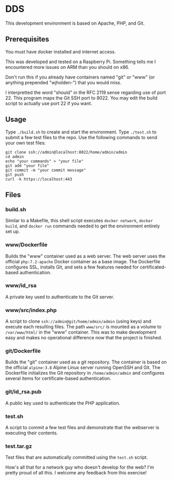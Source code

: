 # DDS

This development environment is based on Apache, PHP, and Git.

## Prerequisites

You must have docker installed and internet access.

This was developed and tested on a Raspberry Pi. Something tells me I encountered more issues on ARM than you should on x86.
		 
Don't run this if you already have containers named "git" or "www" (or anything prepended "wjholden-") that you would miss.

I interpretted the word "should" in the RFC 2119 sense regarding use of port 22. This program maps the Git SSH port to 8022. You may edit the build script to actually use port 22 if you want.

## Usage

Type `./build.sh` to create and start the environment. Type `./test.sh` to submit a few test files to the repo. Use the following commands to send your own test files:

```
git clone ssh://admin@localhost:8022/home/admin/admin
cd admin
echo "your commands" > "your file"
git add "your file"
git commit -m "your commit message"
git push
curl -k https://localhost:443
```

## Files
### build.sh
Similar to a Makefile, this shell script executes `docker network`, `docker build`, and `docker run` commands needed to get the environment entirely set up.

### www/Dockerfile
Builds the "www" container used as a web server. The web server uses the official `php:7.2-apache` Docker container as a base image. The Dockerfile configures SSL, installs Git, and sets a few features needed for certificated-based authentication.

### www/id_rsa
A private key used to authenticate to the Git server.

### www/src/index.php
A script to clone `ssh://admin@git/home/admin/admin` (using keys) and execute each resulting files. The path `www/src/` is mounted as a volume to `/var/www/html/` in the "www" container. This was to make development easy and makes no operational difference now that the project is finished.

### git/Dockerfile
Builds the "git" container used as a git repository. The container is based on the official `alpine:3.8` Alpine Linux server running OpenSSH and Git. The Dockerfile initializes the Git repository in `/home/admin/admin` and configures several items for certificate-based authentication.

### git/id_rsa.pub
A public key used to authenticate the PHP application.

### test.sh
A script to commit a few test files and demonstrate that the webserver is executing their contents.

### test.tar.gz
Test files that are automatically committed using the `test.sh` script.

How's all that for a network guy who doesn't develop for the web? I'm pretty proud of all this. I welcome any feedback from this exercise!
